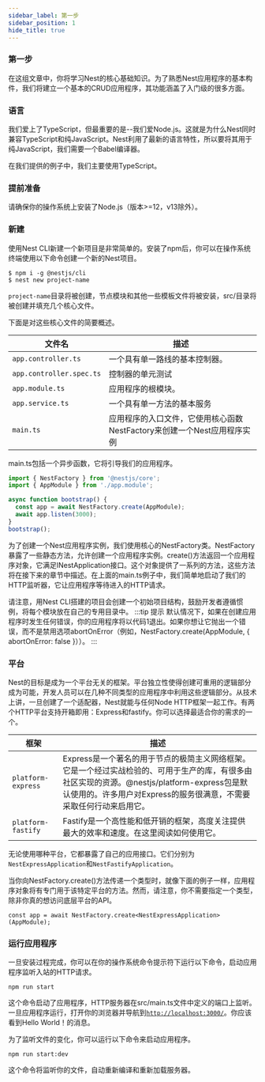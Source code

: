 ```yaml
---
sidebar_label: 第一步
sidebar_position: 1
hide_title: true
---
```

### 第一步
在这组文章中，你将学习Nest的核心基础知识。为了熟悉Nest应用程序的基本构件，我们将建立一个基本的CRUD应用程序，其功能涵盖了入门级的很多方面。

### 语言
我们爱上了TypeScript，但最重要的是--我们爱Node.js。这就是为什么Nest同时兼容TypeScript和纯JavaScript。Nest利用了最新的语言特性，所以要将其用于纯JavaScript，我们需要一个Babel编译器。

在我们提供的例子中，我们主要使用TypeScript。

### 提前准备
请确保你的操作系统上安装了Node.js（版本>=12，v13除外）。

### 新建
使用Nest CLI新建一个新项目是非常简单的。安装了npm后，你可以在操作系统终端使用以下命令创建一个新的Nest项目。
```
$ npm i -g @nestjs/cli
$ nest new project-name
```
`project-name`目录将被创建，节点模块和其他一些模板文件将被安装，src/目录将被创建并填充几个核心文件。

下面是对这些核心文件的简要概述。

| 文件名                      | 描述                            |
| -------------------------- | ------------------------------ |
| `app.controller.ts`        | 一个具有单一路线的基本控制器。      |
| `app.controller.spec.ts`   | 控制器的单元测试       |
| `app.module.ts`            | 应用程序的根模块。       |
| `app.service.ts`           | 一个具有单一方法的基本服务       |
| `main.ts`                  | 应用程序的入口文件，它使用核心函数NestFactory来创建一个Nest应用程序实例       |

main.ts包括一个异步函数，它将引导我们的应用程序。
```jsx title="main.ts" 
import { NestFactory } from '@nestjs/core';
import { AppModule } from './app.module';

async function bootstrap() {
  const app = await NestFactory.create(AppModule);
  await app.listen(3000);
}
bootstrap();
```
为了创建一个Nest应用程序实例，我们使用核心的NestFactory类。NestFactory暴露了一些静态方法，允许创建一个应用程序实例。create()方法返回一个应用程序对象，它满足INestApplication接口。这个对象提供了一系列的方法，这些方法将在接下来的章节中描述。在上面的main.ts例子中，我们简单地启动了我们的HTTP监听器，它让应用程序等待进入的HTTP请求。

请注意，用Nest CLI搭建的项目会创建一个初始项目结构，鼓励开发者遵循惯例，将每个模块放在自己的专用目录中。
:::tip 提示
默认情况下，如果在创建应用程序时发生任何错误，你的应用程序将以代码1退出。如果你想让它抛出一个错误，而不是禁用选项abortOnError（例如，NestFactory.create(AppModule, { abortOnError: false }））。
::: 

### 平台
Nest的目标是成为一个平台无关的框架。平台独立性使得创建可重用的逻辑部分成为可能，开发人员可以在几种不同类型的应用程序中利用这些逻辑部分。从技术上讲，一旦创建了一个适配器，Nest就能与任何Node HTTP框架一起工作。有两个HTTP平台支持开箱即用：Express和fastify。你可以选择最适合你的需求的一个。

| 框架                          | 描述                            |
| --------------------------    | ------------------------------ |
| `platform-express   `        | Express是一个著名的用于节点的极简主义网络框架。它是一个经过实战检验的、可用于生产的库，有很多由社区实现的资源。@nestjs/platform-express包是默认使用的。许多用户对Express的服务很满意，不需要采取任何行动来启用它。      |
| `platform-fastify   `        | Fastify是一个高性能和低开销的框架，高度关注提供最大的效率和速度。在这里阅读如何使用它。      |

无论使用哪种平台，它都暴露了自己的应用接口。它们分别为`NestExpressApplication`和`NestFastifyApplication`。

当你向NestFactory.create()方法传递一个类型时，就像下面的例子一样，应用程序对象将有专门用于该特定平台的方法。然而，请注意，你不需要指定一个类型，除非你真的想访问底层平台的API。
```
const app = await NestFactory.create<NestExpressApplication>(AppModule);
```
### 运行应用程序
一旦安装过程完成，你可以在你的操作系统命令提示符下运行以下命令，启动应用程序监听入站的HTTP请求。
```
npm run start
```
这个命令启动了应用程序，HTTP服务器在src/main.ts文件中定义的端口上监听。一旦应用程序运行，打开你的浏览器并导航到[`http://localhost:3000/`](http://localhost:3000/)。你应该看到Hello World！的消息。

为了监听文件的变化，你可以运行以下命令来启动应用程序。

```
npm run start:dev
```
这个命令将监听你的文件，自动重新编译和重新加载服务器。